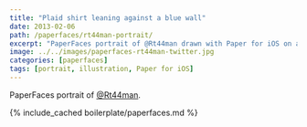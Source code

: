 ```yaml
---
title: "Plaid shirt leaning against a blue wall"
date: 2013-02-06
path: /paperfaces/rt44man-portrait/
excerpt: "PaperFaces portrait of @Rt44man drawn with Paper for iOS on an iPad."
image: ../../images/paperfaces-rt44man-twitter.jpg
categories: [paperfaces]
tags: [portrait, illustration, Paper for iOS]
---
```


PaperFaces portrait of [@Rt44man](https://twitter.com/Rt44man).

{% include_cached boilerplate/paperfaces.md %}
